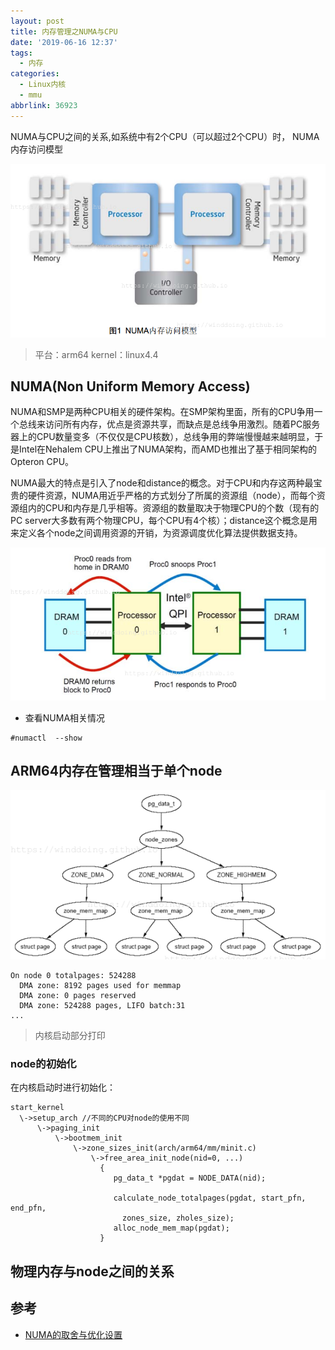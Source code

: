 ```yaml
---
layout: post
title: 内存管理之NUMA与CPU
date: '2019-06-16 12:37'
tags:
  - 内存
categories:
  - Linux内核
  - mmu
abbrlink: 36923
---
```


NUMA与CPU之间的关系,如系统中有2个CPU（可以超过2个CPU）时， NUMA内存访问模型

![mmu_numa_cpu](/images/2019/06/mmu_numa_cpu.png)

> 平台：arm64
> kernel：linux4.4

<!--more-->

## NUMA(Non Uniform Memory Access)

NUMA和SMP是两种CPU相关的硬件架构。在SMP架构里面，所有的CPU争用一个总线来访问所有内存，优点是资源共享，而缺点是总线争用激烈。随着PC服务器上的CPU数量变多（不仅仅是CPU核数），总线争用的弊端慢慢越来越明显，于是Intel在Nehalem CPU上推出了NUMA架构，而AMD也推出了基于相同架构的Opteron CPU。

NUMA最大的特点是引入了node和distance的概念。对于CPU和内存这两种最宝贵的硬件资源，NUMA用近乎严格的方式划分了所属的资源组（node），而每个资源组内的CPU和内存是几乎相等。资源组的数量取决于物理CPU的个数（现有的PC server大多数有两个物理CPU，每个CPU有4个核）；distance这个概念是用来定义各个node之间调用资源的开销，为资源调度优化算法提供数据支持。

![mmu_numa_intel_access](/images/2019/06/mmu_numa_intel_access.png)

- 查看NUMA相关情况
```
#numactl  --show
```
## ARM64内存在管理相当于单个node

![mmu_one_node](/images/2019/06/mmu_one_node.png)

```
On node 0 totalpages: 524288
  DMA zone: 8192 pages used for memmap
  DMA zone: 0 pages reserved
  DMA zone: 524288 pages, LIFO batch:31
...
```
> 内核启动部分打印

### node的初始化

在内核启动时进行初始化：

```
start_kernel
  \->setup_arch //不同的CPU对node的使用不同
      \->paging_init
          \->bootmem_init
              \->zone_sizes_init(arch/arm64/mm/minit.c)
                  \->free_area_init_node(nid=0, ...)
                    {
                       pg_data_t *pgdat = NODE_DATA(nid);

                       calculate_node_totalpages(pgdat, start_pfn, end_pfn,
                         zones_size, zholes_size);
                       alloc_node_mem_map(pgdat);
                    }
```

## 物理内存与node之间的关系


## 参考

* [NUMA的取舍与优化设置](https://www.cnblogs.com/xueqiuqiu/articles/9282903.html)
